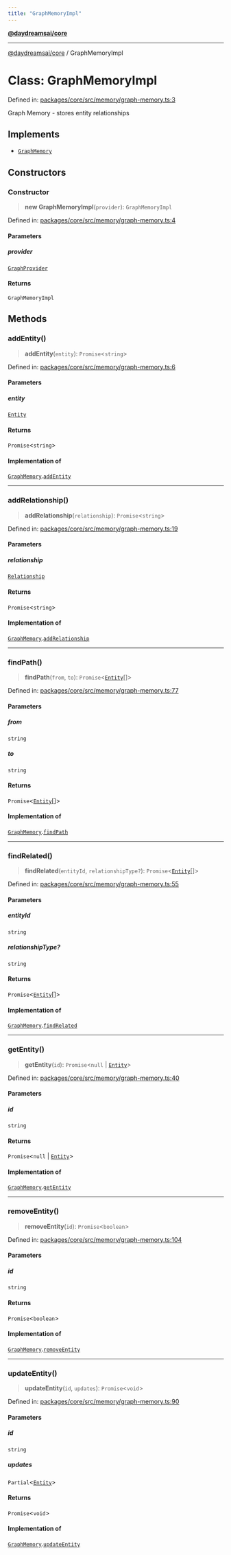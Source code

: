 ```yaml
---
title: "GraphMemoryImpl"
---
```


[**@daydreamsai/core**](./api-reference.md)

***

[@daydreamsai/core](./api-reference.md) / GraphMemoryImpl

# Class: GraphMemoryImpl

Defined in: [packages/core/src/memory/graph-memory.ts:3](https://github.com/dojoengine/daydreams/blob/bbf75946e0d6d99fbdde4cebb2f8a4e8926724f1/packages/core/src/memory/graph-memory.ts#L3)

Graph Memory - stores entity relationships

## Implements

- [`GraphMemory`](./GraphMemory.md)

## Constructors

### Constructor

> **new GraphMemoryImpl**(`provider`): `GraphMemoryImpl`

Defined in: [packages/core/src/memory/graph-memory.ts:4](https://github.com/dojoengine/daydreams/blob/bbf75946e0d6d99fbdde4cebb2f8a4e8926724f1/packages/core/src/memory/graph-memory.ts#L4)

#### Parameters

##### provider

[`GraphProvider`](./GraphProvider.md)

#### Returns

`GraphMemoryImpl`

## Methods

### addEntity()

> **addEntity**(`entity`): `Promise`\<`string`\>

Defined in: [packages/core/src/memory/graph-memory.ts:6](https://github.com/dojoengine/daydreams/blob/bbf75946e0d6d99fbdde4cebb2f8a4e8926724f1/packages/core/src/memory/graph-memory.ts#L6)

#### Parameters

##### entity

[`Entity`](./Entity.md)

#### Returns

`Promise`\<`string`\>

#### Implementation of

[`GraphMemory`](./GraphMemory.md).[`addEntity`](GraphMemory.md#addentity)

***

### addRelationship()

> **addRelationship**(`relationship`): `Promise`\<`string`\>

Defined in: [packages/core/src/memory/graph-memory.ts:19](https://github.com/dojoengine/daydreams/blob/bbf75946e0d6d99fbdde4cebb2f8a4e8926724f1/packages/core/src/memory/graph-memory.ts#L19)

#### Parameters

##### relationship

[`Relationship`](./Relationship.md)

#### Returns

`Promise`\<`string`\>

#### Implementation of

[`GraphMemory`](./GraphMemory.md).[`addRelationship`](GraphMemory.md#addrelationship)

***

### findPath()

> **findPath**(`from`, `to`): `Promise`\<[`Entity`](./Entity.md)[]\>

Defined in: [packages/core/src/memory/graph-memory.ts:77](https://github.com/dojoengine/daydreams/blob/bbf75946e0d6d99fbdde4cebb2f8a4e8926724f1/packages/core/src/memory/graph-memory.ts#L77)

#### Parameters

##### from

`string`

##### to

`string`

#### Returns

`Promise`\<[`Entity`](./Entity.md)[]\>

#### Implementation of

[`GraphMemory`](./GraphMemory.md).[`findPath`](GraphMemory.md#findpath)

***

### findRelated()

> **findRelated**(`entityId`, `relationshipType?`): `Promise`\<[`Entity`](./Entity.md)[]\>

Defined in: [packages/core/src/memory/graph-memory.ts:55](https://github.com/dojoengine/daydreams/blob/bbf75946e0d6d99fbdde4cebb2f8a4e8926724f1/packages/core/src/memory/graph-memory.ts#L55)

#### Parameters

##### entityId

`string`

##### relationshipType?

`string`

#### Returns

`Promise`\<[`Entity`](./Entity.md)[]\>

#### Implementation of

[`GraphMemory`](./GraphMemory.md).[`findRelated`](GraphMemory.md#findrelated)

***

### getEntity()

> **getEntity**(`id`): `Promise`\<`null` \| [`Entity`](./Entity.md)\>

Defined in: [packages/core/src/memory/graph-memory.ts:40](https://github.com/dojoengine/daydreams/blob/bbf75946e0d6d99fbdde4cebb2f8a4e8926724f1/packages/core/src/memory/graph-memory.ts#L40)

#### Parameters

##### id

`string`

#### Returns

`Promise`\<`null` \| [`Entity`](./Entity.md)\>

#### Implementation of

[`GraphMemory`](./GraphMemory.md).[`getEntity`](GraphMemory.md#getentity)

***

### removeEntity()

> **removeEntity**(`id`): `Promise`\<`boolean`\>

Defined in: [packages/core/src/memory/graph-memory.ts:104](https://github.com/dojoengine/daydreams/blob/bbf75946e0d6d99fbdde4cebb2f8a4e8926724f1/packages/core/src/memory/graph-memory.ts#L104)

#### Parameters

##### id

`string`

#### Returns

`Promise`\<`boolean`\>

#### Implementation of

[`GraphMemory`](./GraphMemory.md).[`removeEntity`](GraphMemory.md#removeentity)

***

### updateEntity()

> **updateEntity**(`id`, `updates`): `Promise`\<`void`\>

Defined in: [packages/core/src/memory/graph-memory.ts:90](https://github.com/dojoengine/daydreams/blob/bbf75946e0d6d99fbdde4cebb2f8a4e8926724f1/packages/core/src/memory/graph-memory.ts#L90)

#### Parameters

##### id

`string`

##### updates

`Partial`\<[`Entity`](./Entity.md)\>

#### Returns

`Promise`\<`void`\>

#### Implementation of

[`GraphMemory`](./GraphMemory.md).[`updateEntity`](GraphMemory.md#updateentity)
